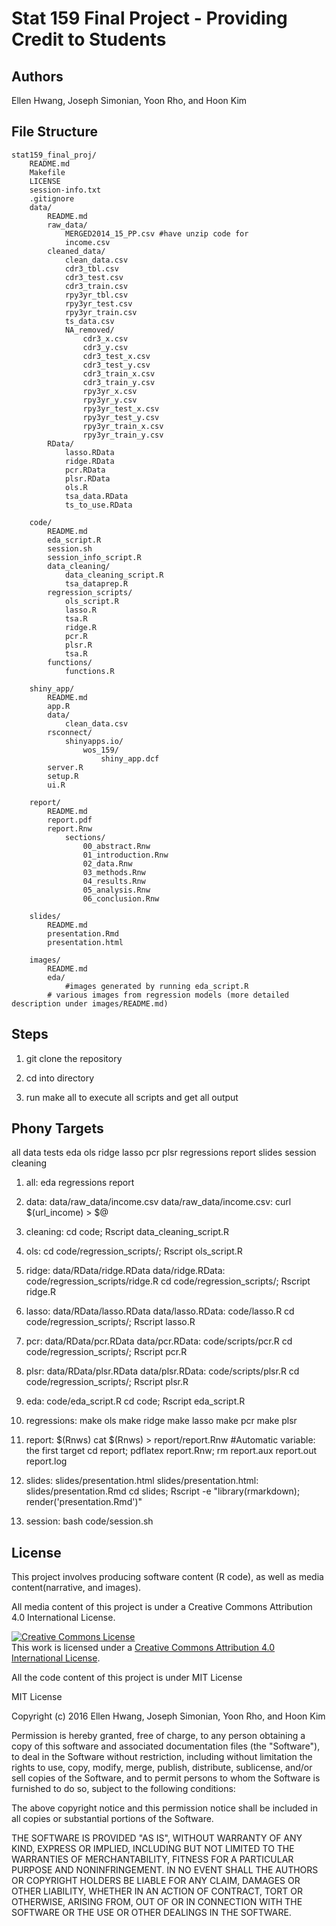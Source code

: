 # Stat 159 Final Project - Providing Credit to Students

## Authors

Ellen Hwang, Joseph Simonian, Yoon Rho, and Hoon Kim

## File Structure

```
stat159_final_proj/
	README.md
	Makefile	
	LICENSE
	session-info.txt
	.gitignore
	data/
		README.md
		raw_data/
			MERGED2014_15_PP.csv #have unzip code for 
			income.csv
		cleaned_data/
			clean_data.csv
			cdr3_tbl.csv
			cdr3_test.csv
			cdr3_train.csv
			rpy3yr_tbl.csv
			rpy3yr_test.csv
			rpy3yr_train.csv
			ts_data.csv
			NA_removed/
				cdr3_x.csv
				cdr3_y.csv
				cdr3_test_x.csv
				cdr3_test_y.csv
				cdr3_train_x.csv
				cdr3_train_y.csv
				rpy3yr_x.csv
				rpy3yr_y.csv
				rpy3yr_test_x.csv
				rpy3yr_test_y.csv
				rpy3yr_train_x.csv
				rpy3yr_train_y.csv
		RData/
			lasso.RData
			ridge.RData
			pcr.RData
			plsr.RData
			ols.R 
			tsa_data.RData
			ts_to_use.RData

	code/
		README.md
		eda_script.R
		session.sh
		session_info_script.R
		data_cleaning/
			data_cleaning_script.R
			tsa_dataprep.R
		regression_scripts/
			ols_script.R 
			lasso.R
			tsa.R
			ridge.R
			pcr.R
			plsr.R
			tsa.R
		functions/
			functions.R

	shiny_app/
		README.md
		app.R
		data/
			clean_data.csv
		rsconnect/
			shinyapps.io/
				wos_159/
					shiny_app.dcf
		server.R
		setup.R
		ui.R

	report/
		README.md
		report.pdf
		report.Rnw
			sections/
				00_abstract.Rnw
				01_introduction.Rnw
				02_data.Rnw
				03_methods.Rnw
				04_results.Rnw
				05_analysis.Rnw
				06_conclusion.Rnw

	slides/
		README.md
		presentation.Rmd 
		presentation.html

	images/
		README.md
		eda/
			#images generated by running eda_script.R
		# various images from regression models (more detailed description under images/README.md)
```

## Steps

1. git clone the repository

2. cd into directory

3. run make all to execute all scripts and get all output

## Phony Targets

all data tests eda ols ridge lasso pcr plsr regressions report slides session cleaning

1. all: eda regressions report

2. data: data/raw_data/income.csv
   data/raw_data/income.csv: 
		curl $(url_income) > $@

3. cleaning:
		cd code; Rscript data_cleaning_script.R

4. ols: 
		cd code/regression_scripts/; Rscript ols_script.R

5. ridge: data/RData/ridge.RData
   data/ridge.RData: code/regression_scripts/ridge.R
		cd code/regression_scripts/; Rscript ridge.R

6. lasso: data/RData/lasso.RData
   data/lasso.RData: code/lasso.R
		cd code/regression_scripts/; Rscript lasso.R

7. 	pcr: data/RData/pcr.RData
    data/pcr.RData: code/scripts/pcr.R
		cd code/regression_scripts/; Rscript pcr.R

8. plsr: data/RData/plsr.RData
   data/plsr.RData: code/scripts/plsr.R
		cd code/regression_scripts/; Rscript plsr.R

9. eda: code/eda_script.R
		cd code; Rscript eda_script.R

10. regressions: 
		make ols
		make ridge
		make lasso
		make pcr
		make plsr

11. report: $(Rnws)
		cat $(Rnws) > report/report.Rnw #Automatic variable: the first target
		cd report; pdflatex report.Rnw; rm report.aux report.out report.log

12. slides: slides/presentation.html
	slides/presentation.html: slides/presentation.Rmd
		cd slides; Rscript -e "library(rmarkdown); render('presentation.Rmd')"

13. session:
		bash code/session.sh


## License

This project involves producing software content (R code), as well as media content(narrative, and images).

All media content of this project is under a Creative Commons Attribution 4.0 International License. 


<a rel="license" href="http://creativecommons.org/licenses/by/4.0/"><img alt="Creative Commons License" style="border-width:0" src="https://i.creativecommons.org/l/by/4.0/88x31.png" /></a><br />This work is licensed under a <a rel="license" href="http://creativecommons.org/licenses/by/4.0/">Creative Commons Attribution 4.0 International License</a>.


All the code content of this project is under MIT License

MIT License

Copyright (c) 2016 Ellen Hwang, Joseph Simonian, Yoon Rho, and Hoon Kim

Permission is hereby granted, free of charge, to any person obtaining a copy
of this software and associated documentation files (the "Software"), to deal
in the Software without restriction, including without limitation the rights
to use, copy, modify, merge, publish, distribute, sublicense, and/or sell
copies of the Software, and to permit persons to whom the Software is
furnished to do so, subject to the following conditions:

The above copyright notice and this permission notice shall be included in all
copies or substantial portions of the Software.

THE SOFTWARE IS PROVIDED "AS IS", WITHOUT WARRANTY OF ANY KIND, EXPRESS OR
IMPLIED, INCLUDING BUT NOT LIMITED TO THE WARRANTIES OF MERCHANTABILITY,
FITNESS FOR A PARTICULAR PURPOSE AND NONINFRINGEMENT. IN NO EVENT SHALL THE
AUTHORS OR COPYRIGHT HOLDERS BE LIABLE FOR ANY CLAIM, DAMAGES OR OTHER
LIABILITY, WHETHER IN AN ACTION OF CONTRACT, TORT OR OTHERWISE, ARISING FROM,
OUT OF OR IN CONNECTION WITH THE SOFTWARE OR THE USE OR OTHER DEALINGS IN THE
SOFTWARE.


